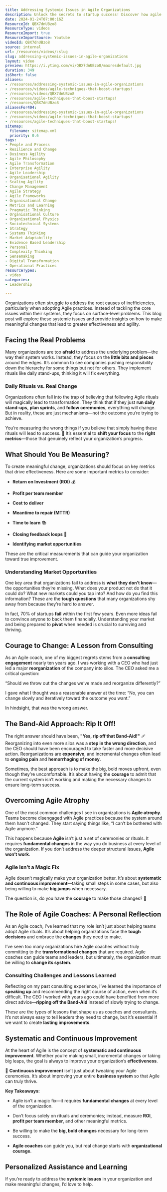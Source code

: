 ```yaml
---
title: Addressing Systemic Issues in Agile Organizations
description: Unlock the secrets to startup success! Discover how agile techniques can transform your business and boost team performance in this must-watch video.
date: 2024-01-24T07:00:16Z
ResourceId: QBX7dnUBzo8
ResourceType: videos
ResourceImport: true
ResourceImportSource: Youtube
videoId: QBX7dnUBzo8
source: internal
url: /resources/videos/:slug
slug: addressing-systemic-issues-in-agile-organizations
layout: video
preview: https://i.ytimg.com/vi/QBX7dnUBzo8/maxresdefault.jpg
duration: 349
isShort: false
aliases:
- /resources/addressing-systemic-issues-in-agile-organizations
- /resources/videos/agile-techniques-that-boost-startups!
- /resources/videos/QBX7dnUBzo8
- /resources/agile-techniques-that-boost-startups!
- /resources/QBX7dnUBzo8
aliasesFor404:
- /resources/addressing-systemic-issues-in-agile-organizations
- /resources/videos/agile-techniques-that-boost-startups!
- /resources/agile-techniques-that-boost-startups!
sitemap:
  filename: sitemap.xml
  priority: 0.6
tags:
- People and Process
- Resilience and Change
- Business Agility
- Agile Philosophy
- Agile Transformation
- Enterprise Agility
- Agile Leadership
- Organisational Agility
- Scaling Agility
- Change Management
- Agile Strategy
- Agile Frameworks
- Organisational Change
- Metrics and Learning
- Pragmatic Thinking
- Organisational Culture
- Organisational Physics
- Sociotechnical Systems
- Strategy
- Systems Thinking
- Market Adaptability
- Evidence Based Leadership
- Personal
- Complexity Thinking
- Sensemaking
- Digital Transformation
- Operational Practices
resourceTypes:
- video
categories:
- Leadership

---
```

Organizations often struggle to address the root causes of inefficiencies, particularly when adopting Agile practices. Instead of tackling the core issues within their systems, they focus on surface-level problems. This blog post will explore these systemic issues and provide insights on how to make meaningful changes that lead to greater effectiveness and agility.

## **Facing the Real Problems**

Many organizations are too **afraid** to address the underlying problem—the way their system works. Instead, they focus on the **little bits and pieces** around the edges. It’s common to see companies pushing responsibility down the hierarchy for some things but not for others. They implement rituals like daily stand-ups, thinking it will fix everything.

### **Daily Rituals vs. Real Change**

Organizations often fall into the trap of believing that following Agile rituals will magically lead to transformation. They think that if they just **run daily stand-ups**, **plan sprints**, and **follow ceremonies**, everything will change. But in reality, these are just mechanisms—not the outcome you’re trying to achieve.

You’re measuring the wrong things if you believe that simply having these rituals will lead to success. 🛑 It’s essential to **shift your focus** to the **right metrics**—those that genuinely reflect your organization’s progress.

## **What Should You Be Measuring?**

To create meaningful change, organizations should focus on key metrics that drive effectiveness. Here are some important metrics to consider:

- **Return on Investment (ROI)** 💰

- **Profit per team member**

- **Cost to deliver**

- **Meantime to repair (MTTR)**

- **Time to learn** 📚

- **Closing feedback loops** 🔁

- **Identifying market opportunities**

These are the critical measurements that can guide your organization toward true improvement.

### **Understanding Market Opportunities**

One key area that organizations fail to address is **what they don’t know**—the opportunities they’re missing. What does your product not do that it could do? What new markets could you tap into? And how do you find this information? These are the **tough questions** that many organizations shy away from because they’re hard to answer.

In fact, 70% of startups **fail** within the first few years. Even more ideas fail to convince anyone to back them financially. Understanding your market and being prepared to **pivot** when needed is crucial to surviving and thriving.

## **Courage to Change: A Lesson from Consulting**

As an Agile coach, one of my biggest regrets stems from a **consulting engagement** nearly ten years ago. I was working with a CEO who had just led a major **reorganization** of the company into silos. The CEO asked me a critical question:

“Should we throw out the changes we’ve made and reorganize differently?”

I gave what I thought was a reasonable answer at the time: “No, you can change slowly and iteratively toward the outcome you want.”

In hindsight, that was the wrong answer.

## **The Band-Aid Approach: Rip It Off!**

The right answer should have been, **"Yes, rip off that Band-Aid!"** 🩹 Reorganizing into even more silos was a **step in the wrong direction**, and the CEO should have been encouraged to take faster and more decisive action. Reorganizations are **expensive**, and incremental changes often lead to **ongoing pain** and **hemorrhaging of money**.

Sometimes, the best approach is to make the big, bold moves upfront, even though they’re uncomfortable. It’s about having the **courage** to admit that the current system isn’t working and making the necessary changes to ensure long-term success.

## **Overcoming Agile Atrophy**

One of the most common challenges I see in organizations is **Agile atrophy**. Teams become disengaged with Agile practices because the system around them hasn’t changed. They start saying things like, “I can’t be bothered with Agile anymore.”

This happens because **Agile** isn’t just a set of ceremonies or rituals. It requires **fundamental changes** in the way you do business at every level of the organization. If you don’t address the deeper structural issues, **Agile won’t work**.

### **Agile Isn’t a Magic Fix**

Agile doesn’t magically make your organization better. It’s about **systematic and continuous improvement**—taking small steps in some cases, but also being willing to make **big jumps** when necessary.

The question is, do you have the **courage** to make those changes? 🚀

## **The Role of Agile Coaches: A Personal Reflection**

As an Agile coach, I’ve learned that my role isn’t just about helping teams adopt Agile rituals. It’s about helping organizations face the **tough decisions** and embrace the **changes** they need to make.

I’ve seen too many organizations hire Agile coaches without truly committing to the **transformational changes** that are required. Agile coaches can guide teams and leaders, but ultimately, the organization must be willing to **change its system**.

### **Consulting Challenges and Lessons Learned**

Reflecting on my past consulting experience, I’ve learned the importance of **speaking up** and recommending the right course of action, even when it’s difficult. The CEO I worked with years ago could have benefited from more direct advice—**ripping off the Band-Aid** instead of slowly trying to change.

These are the types of lessons that shape us as coaches and consultants. It’s not always easy to tell leaders they need to change, but it’s essential if we want to create **lasting improvements**.

## **Systematic and Continuous Improvement**

At the heart of Agile is the concept of **systematic and continuous improvement**. Whether you’re making small, incremental changes or taking big leaps, the goal is always to improve your organization’s **effectiveness**.

🔄 **Continuous improvement** isn’t just about tweaking your Agile ceremonies. It’s about improving your entire **business system** so that Agile can truly thrive.

**Key Takeaways:**

- Agile isn’t a magic fix—it requires **fundamental changes** at every level of the organization.

- Don’t focus solely on rituals and ceremonies; instead, measure **ROI**, **profit per team member**, and other meaningful metrics.

- Be willing to make the **big, bold changes** necessary for long-term success.

- **Agile coaches** can guide you, but real change starts with **organizational courage**.

## **Personalized Assistance and Learning**

If you’re ready to address the **systemic issues** in your organization and make meaningful changes, I’d love to help.
